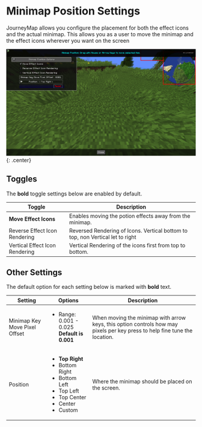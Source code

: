 # **Minimap Position Settings**

JourneyMap allows you configure the placement for both the effect icons and the actual minimap. This allows you as a user to move the minimap and the effect icons wherever you want on the screen

![Minimap-Position](../../img/settings/client/minimap-position.png){: .center}

## **Toggles**

The **bold** toggle settings below are enabled by default.

| Toggle                         | Description                                                                    |
|--------------------------------|--------------------------------------------------------------------------------|
| **Move Effect Icons**          | Enables moving the potion effects away from the minimap.                       |
| Reverse Effect Icon Rendering  | Reversed Rendering of Icons. Vertical bottom to top, non Vertical let to right |
| Vertical Effect Icon Rendering | Vertical Rendering of the icons first from top to bottom.                      |

## **Other Settings**

The default option for each setting below is marked with **bold** text.

| Setting                       | Options                                                                                                                                    | Description                                                                                                                |
|-------------------------------|--------------------------------------------------------------------------------------------------------------------------------------------|----------------------------------------------------------------------------------------------------------------------------|
| Minimap Key Move Pixel Offset | <ul><li>Range: 0.001 - 0.025 <br>**Default is 0.001**</li></ul>                                                                               | When moving the minimap with arrow keys, this option controls how may pixels per key press to help fine tune the location. |
| Position                      | <ul><li>**Top Right**</li><li>Bottom Right</li><li>Bottom Left</li><li>Top Left</li><li>Top Center</li><li>Center</li><li>Custom</li></ul> | Where the minimap should be placed on the screen.                                                                          |
